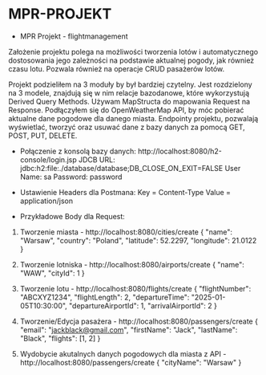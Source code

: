 # MPR-PROJEKT
* MPR Projekt - flightmanagement

Założenie projektu polega na możliwości tworzenia lotów i automatycznego dostosowania jego zależności na podstawie aktualnej pogody, jak również czasu lotu. Pozwala również na operacje CRUD pasażerów lotów.

Projekt podzieliłem na 3 moduły by był bardziej czytelny.
Jest rozdzielony na 3 modele, znajdują się w nim relacje bazodanowe, które wykorzystują Derived Query Methods.
Używam MapStructa do mapowania Request na Response.
Podłączyłem się do OpenWeatherMap API, by móc pobierać aktualne dane pogodowe dla danego miasta.
Endpointy projektu, pozwalają wyświetlać, tworzyć oraz usuwać dane z bazy danych za pomocą GET, POST, PUT, DELETE.

- Połączenie z konsolą bazy danych:
http://localhost:8080/h2-console/login.jsp
JDCB URL: jdbc:h2:file:./database/database;DB_CLOSE_ON_EXIT=FALSE
User Name: sa
Password: password

- Ustawienie Headers dla Postmana:
Key = Content-Type
Value = application/json

- Przykładowe Body dla Request:
1. Tworzenie miasta - http://localhost:8080/cities/create
    {
        "name": "Warsaw",
        "country": "Poland",
        "latitude": 52.2297,
        "longitude": 21.0122
    }

2. Tworzenie lotniska - http://localhost:8080/airports/create
    {
        "name": "WAW",
        "cityId": 1
    }
3. Tworzenie lotu - http://localhost:8080/flights/create
    {
        "flightNumber": "ABCXYZ1234",
        "flightLength": 2,
        "departureTime": "2025-01-05T10:30:00",
        "departureAirportId": 1,
        "arrivalAirportId": 2
    }
4. Tworzenie/Edycja pasażera - http://localhost:8080/passengers/create
    {
        "email": "jackblack@gmail.com",
        "firstName": "Jack",
        "lastName": "Black",
        "flights": [1, 2]
    }
5. Wydobycie akutalnych danych pogodowych dla miasta z API - http://localhost:8080/passengers/create
    {
        "cityName": "Warsaw"
    }
